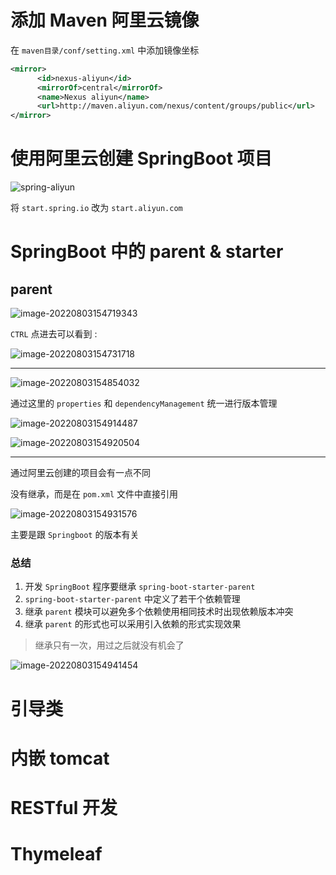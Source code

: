 # 添加 Maven 阿里云镜像

在 `maven目录/conf/setting.xml` 中添加镜像坐标

```xml
<mirror>
      <id>nexus-aliyun</id>
      <mirrorOf>central</mirrorOf>
      <name>Nexus aliyun</name>
      <url>http://maven.aliyun.com/nexus/content/groups/public</url>
</mirror>
```

# 使用阿里云创建 SpringBoot 项目

![spring-aliyun](快速入门.assets/spring-aliyun.png)

将 `start.spring.io` 改为 `start.aliyun.com`

# SpringBoot 中的 parent & starter

## parent

![image-20220803154719343](快速入门.assets/image-20220803154719343.png)

`CTRL` 点进去可以看到 :

![image-20220803154731718](快速入门.assets/image-20220803154731718.png)



---

![image-20220803154854032](快速入门.assets/image-20220803154854032.png)

通过这里的 `properties` 和 `dependencyManagement` 统一进行版本管理

![image-20220803154914487](快速入门.assets/image-20220803154914487.png)

![image-20220803154920504](快速入门.assets/image-20220803154920504.png)

---

通过阿里云创建的项目会有一点不同

没有继承，而是在 `pom.xml` 文件中直接引用

![image-20220803154931576](快速入门.assets/image-20220803154931576.png)

主要是跟 `Springboot` 的版本有关

### 总结

1. 开发 `SpringBoot` 程序要继承 `spring-boot-starter-parent`
2. `spring-boot-starter-parent` 中定义了若干个依赖管理
3. 继承 `parent` 模块可以避免多个依赖使用相同技术时出现依赖版本冲突
4. 继承 `parent` 的形式也可以采用引入依赖的形式实现效果

> 继承只有一次，用过之后就没有机会了

![image-20220803154941454](快速入门.assets/image-20220803154941454.png)

# 引导类

# 内嵌 tomcat

# RESTful 开发

# Thymeleaf

